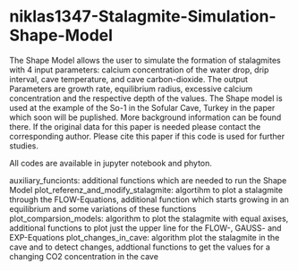 # niklas1347-Stalagmite-Simulation-Shape-Model
The Shape Model allows the user to simulate the formation of stalagmites with 4 input parameters: calcium concentration of the water drop, drip interval, cave temperature, and cave carbon-dioxide. The output Parameters are growth rate, equilibrium radius, excessive calcium concentration and the respective depth of the values. The Shape model is used at the example of the So-1 in the Sofular Cave, Turkey in the paper which soon will be puplished. More background information can be found there. If the original data for this paper is needed please contact the corresponding author. Please cite this paper if this code is used for further studies.

All codes are available in jupyter notebook and phyton.

auxiliary_funcionts: additional functions which are needed to run the Shape Model
plot_referenz_and_modify_stalagmite: algortihm to plot a stalagmite through the FLOW-Equations, additional function which starts growing in an equilibrium and some variations of these functions
plot_comparsion_models: algorithm to plot the stalagmite with equal axises, additional functions to plot just the upper line for the FLOW-, GAUSS- and EXP-Equations
plot_changes_in_cave: algorithm plot the stalagmite in the cave and to detect changes, addtional functions to get the values for a changing CO2 concentration in the cave
